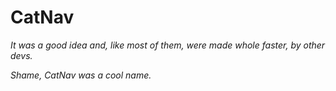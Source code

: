 # CatNav

*It was a good idea and, like most of them, were made whole faster, by other devs.*

*Shame, CatNav was a cool name.*
